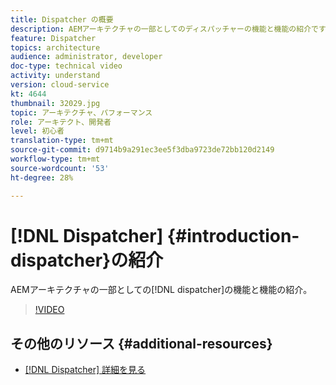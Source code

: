 ```yaml
---
title: Dispatcher の概要
description: AEMアーキテクチャの一部としてのディスパッチャーの機能と機能の紹介です。
feature: Dispatcher
topics: architecture
audience: administrator, developer
doc-type: technical video
activity: understand
version: cloud-service
kt: 4644
thumbnail: 32029.jpg
topic: アーキテクチャ、パフォーマンス
role: アーキテクト、開発者
level: 初心者
translation-type: tm+mt
source-git-commit: d9714b9a291ec3ee5f3dba9723de72bb120d2149
workflow-type: tm+mt
source-wordcount: '53'
ht-degree: 28%

---
```



# [!DNL Dispatcher] {#introduction-dispatcher}の紹介

AEMアーキテクチャの一部としての[!DNL dispatcher]の機能と機能の紹介。

>[!VIDEO](https://video.tv.adobe.com/v/32029/?quality=12&learn=on)

## その他のリソース {#additional-resources}

* [[!DNL Dispatcher] 詳細を見る](https://docs.adobe.com/content/help/ja-JP/experience-manager-dispatcher/using/dispatcher.html)